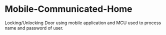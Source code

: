 # Mobile-Communicated-Home
Locking/Unlocking Door using mobile application and MCU used to process name and password of user.
